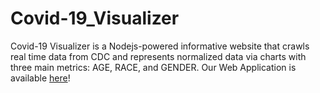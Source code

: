 # Covid-19_Visualizer
Covid-19 Visualizer is a Nodejs-powered informative website that crawls real time data from CDC and represents normalized data via charts with three main metrics: AGE, RACE, and GENDER. 
Our Web Application is available [here](http://34.216.18.166:3000/)!
